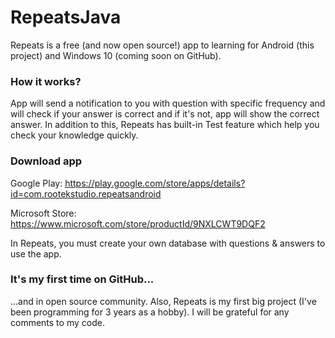 # RepeatsJava
Repeats is a free (and now open source!) app to learning  for Android (this project) and Windows 10 (coming soon on GitHub).
### How it works?
App will send a notification to you with question with specific frequency and will check if your answer is correct and if it's not, app will show the correct answer.
In addition to this, Repeats has built-in Test feature which help you check your knowledge quickly.

### Download app
Google Play: https://play.google.com/store/apps/details?id=com.rootekstudio.repeatsandroid

Microsoft Store: https://www.microsoft.com/store/productId/9NXLCWT9DQF2

In Repeats, you must create your own database with questions & answers to use the app.
### It's my first time on GitHub...
...and in open source community. Also, Repeats is my first big project (I've been programming for 3 years as a hobby). I will be grateful for any comments to my code.
